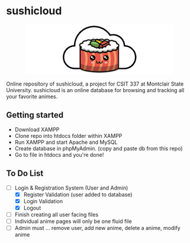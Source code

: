 # sushicloud

<p align="center">
  <img src="https://raw.githubusercontent.com/sushicloud-online/sushicloud/main/assets/sushicloud.png" alt="sushicloud"/>
</p>

Online repository of sushicloud, a project for CSIT 337 at Montclair State University. sushicloud is an online database for browsing and tracking all your favorite animes. 

## Getting started

- Download XAMPP
- Clone repo into htdocs folder within XAMPP
- Run XAMPP and start Apache and MySQL
- Create database in phpMyAdmin. (copy and paste db from this repo)
- Go to file in htdocs and you're done!

## To Do List

- [ ] Login & Registration System (User and Admin)
  - [x] Register Validation (user added to database)
  - [x] Login Validation
  - [x] Logout
- [ ] Finish creating all user facing files
- [ ] Individual anime pages will only be one fluid file
- [ ] Admin must ... remove user, add new anime, delete a anime, modify 
anime
